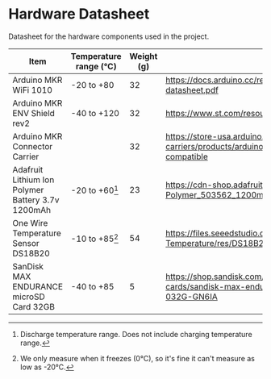 # Hardware Datasheet

Datasheet for the hardware components used in the project.

| Item                                              | Temperature range (°C) | Weight (g) | Datasheet Link                                                                                                          |
| ------------------------------------------------- | ---------------------- | ---------- | ----------------------------------------------------------------------------------------------------------------------- |
| Arduino MKR WiFi 1010                             | -20 to +80             | 32         | https://docs.arduino.cc/resources/datasheets/ABX00023-datasheet.pdf                                                     |
| Arduino MKR ENV Shield rev2                       | -40 to +120            | 32         | https://www.st.com/resource/en/datasheet/hts221.pdf                                                                     |
| Arduino MKR Connector Carrier                     |                        | 32         | https://store-usa.arduino.cc/collections/shields-carriers/products/arduino-mkr-connector-carrier-grove-compatible       |
| Adafruit Lithium Ion Polymer Battery 3.7v 1200mAh | -20 to +60[^1]         | 23         | https://cdn-shop.adafruit.com/product-files/258/C101-_Li-Polymer_503562_1200mAh_3.7V_with_PCM_APPROVED_8.18.pdf         |
| One Wire Temperature Sensor DS18B20               | -10 to +85[^2]             | 54         | https://files.seeedstudio.com/wiki/One-Wire-Temperature/res/DS18B20-Datasheet.pdf                                       |
| SanDisk MAX ENDURANCE microSD Card 32GB           | -40 to +85             | 5          | https://shop.sandisk.com/products/memory-cards/microsd-cards/sandisk-max-endurance-uhs-i-microsd?sku=SDSQQVR-032G-GN6IA |

[^1]: Discharge temperature range. Does not include charging temperature range.
[^2]: We only measure when it freezes (0°C), so it's fine it can't measure as low as -20°C.